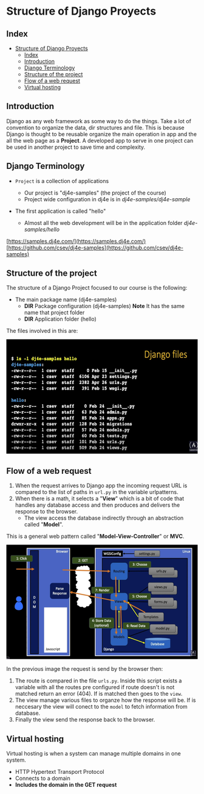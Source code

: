 # Structure of Django Proyects

## Index

- [Structure of Django Proyects](#structure-of-django-proyects)
  - [Index](#index)
  - [Introduction](#introduction)
  - [Django Terminology](#django-terminology)
  - [Structure of the project](#structure-of-the-project)
  - [Flow of a web request](#flow-of-a-web-request)
  - [Virtual hosting](#virtual-hosting)

## Introduction

Django as any web framework as some way to do the things. Take a lot of convention to organize the data, dir structures and file. This is because Django is thought to be reusable organize the main operation in app and the all the web page as a **Project**. A developed app to serve in one project can be used in another project to save time and complexity.

## Django Terminology

* `Project` is a collection of applications
  * Our project is "dj4e-samples" (the project of the course)
  * Project wide configuration in dj4e is in *dj4e-samples/dj4e-sample*

* The first application is called "hello"
  * Almost all the web development will be in the application folder *dj4e-samples/hello*

[https://samples.dj4e.com/](https://samples.dj4e.com/)
[https://github.com/csev/dj4e-samples](https://github.com/csev/dj4e-samples)

## Structure of the project

The structure of a Django Project focused to our course is the following:  
* The main package name (dj4e-samples)
  * **DIR** Package configuration (dj4e-samples) **Note** It has the same name that project folder
  * **DIR** Application folder (hello)

The files involved in this are:

<img src="../images/DjangoCourse/dj-structure-01.jpg" alt="files for the prohject" height=300px>

## Flow of a web request

1. When the request arrives to Django app the incoming request URL is compared to the list of paths in `url.py` in the variable urlpatterns.
2. When there is a math, it selects a "**View**" which is a bit of code that handles any database access and then produces and delivers the response to the browser.
   * The view access the database indirectly through an abstraction called "**Model**".

This is a general web pattern called "**Model-View-Controller**" or **MVC**.

<img src="../images/DjangoCourse/dj-sctructure-02.jpg" alt="flow for a  request in Django" height=300px>

In the previous image the request is send by the browser then:
1. The route is compared in the file `urls.py`. Inside this script exists a variable with all the routes pre configured if route doesn't is not matched return an error (404). If is matched then goes to the `view`.
2. The view manage various files to organze how the response will be. If is neccesary the view will conect to the `model` to fetch information from database.
3. Finally the view send the response back to the browser.

## Virtual hosting

Virtual hosting is when a system can manage multiple domains in one system.

* HTTP Hypertext Transport Protocol
* Connects to a domain
* **Includes the domain in the GET request**

